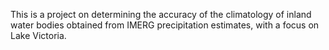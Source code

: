 This is a project on determining the accuracy of the climatology of inland water bodies obtained from IMERG precipitation estimates, with a focus on Lake Victoria.